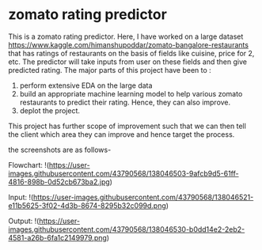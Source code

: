 # zomato rating predictor 

This is a zomato rating predictor. Here, I have worked on a large dataset https://www.kaggle.com/himanshupoddar/zomato-bangalore-restaurants that has ratings of restaurants on the basis of fields like cuisine,
price for 2, etc. 
The predictor will take inputs from user on these fields and then give predicted rating. 
The major parts of this project have been to :
1) perform extensive EDA on the large data
2) build an appropriate machine learning model to help various zomato restaurants to predict their rating. Hence, they can also improve. 
3) deplot the project. 

This project has further scope of improvement such that we can then tell the client which area they can improve and hence target the process. 

the screenshots are as follows-

Flowchart:
!(https://user-images.githubusercontent.com/43790568/138046503-9afcb9d5-61ff-4816-898b-0d52cb673ba2.jpg)

Input:
!(https://user-images.githubusercontent.com/43790568/138046521-e11b5625-3f02-4d3b-8674-8295b32c099d.png)

Output:
!(https://user-images.githubusercontent.com/43790568/138046530-b0dd14e2-2eb2-4581-a26b-6fa1c2149979.png)
